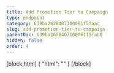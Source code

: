 ```yaml
---
title: Add Promotion Tier to Campaign
type: endpoint
category: 639ba2628407100061f5faac
slug: add-promotion-tier-to-campaign
parentDoc: 639ba2658407100061f5fab0
hidden: false
order: 4
---
```

[block:html]
{
  "html": "<style>\n[title=\"Toggle library\"] { \n  display: none; }\n.LanguagePicker-divider { \n  display: none; }\n.APISectionHeader3LN_-QIR0m7x {\n  display: none; }\n.LanguagePicker-languages1qVVo_v6AlP9 {\n  display: none; }\n</style>"
}
[/block]